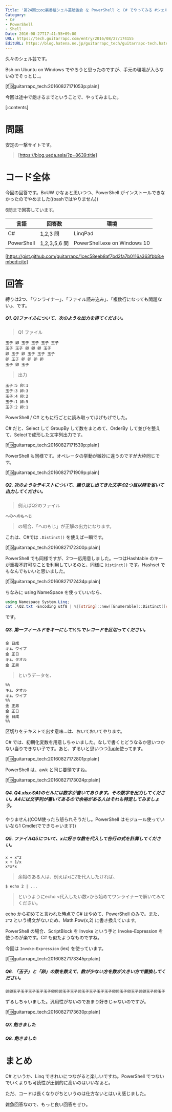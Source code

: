 ```yaml
---
Title: '第24回◯◯o◯裏番組シェル芸勉強会 を PowerShell と C# でやってみる #シェル芸'
Category:
- C#
- PowerShell
- Shell
Date: 2016-08-27T17:41:55+09:00
URL: https://tech.guitarrapc.com/entry/2016/08/27/174155
EditURL: https://blog.hatena.ne.jp/guitarrapc_tech/guitarrapc-tech.hatenablog.com/atom/entry/10328749687181098267
---
```


久々のシェル芸です。

Bsh on Ubuntu on Windows でやろうと思ったのですが、手元の環境が入らないのでそっとじ..。

[f:id:guitarrapc_tech:20160827171053p:plain]

今回は途中で飽きるまでということで、やってみました。


[:contents]

# 問題

安定の一撃サイトです。

> [https://blog.ueda.asia/?p=8639:title]


# コード全体

今回の回答です。BoUW かなぁと思いつつ、PowerShell がインストールできなかったのでやめました((bashではやりません))

6問まで回答しています。

言語 | 回答数 | 環境
---- | ---- | ----
C# | 1,2,3 問 | LinqPad
PowerShell |1,2,3,5,6 問 | PowerShell.exe on Windows 10

[https://gist.github.com/guitarrapc/1cec58eeb8af7bd3fa7b0116a363fbb8:embed:cite]

# 回答

縛りは2つ、「ワンライナー」、「ファイル読み込み」、「複数行になっても問題ない」、です。

##### Q1. Q1ファイルについて、次のような出力を得てください。

> Q1 ファイル

```
玉子 卵 玉子 玉子 玉子 玉子
玉子 玉子 卵 卵 卵 玉子
卵 玉子 卵 玉子 玉子 玉子
卵 玉子 卵 卵 卵 卵
玉子 卵 玉子
```

> 出力

```
玉子:5 卵:1
玉子:3 卵:3
玉子:4 卵:2
玉子:1 卵:5
玉子:2 卵:1
```

PowerShell / C# ともに行ごとに読み取ってほげもげでした。

C# だと、Select して GroupBy して数をまとめて、OrderBy して並びを整えて、Selectで成形した文字列出力です。

[f:id:guitarrapc_tech:20160827171539p:plain]

PowerShell も同様です。オペレータの挙動が微妙に違うのですが大枠同じです。

[f:id:guitarrapc_tech:20160827171909p:plain]

##### Q2. 次のようなテキストについて、繰り返し出てきた文字の2つ目以降を省いて出力してください。

> 例えばQ2のファイル

```
へのへのもへじ
```

> の場合、「へのもじ」が正解の出力になります。

これは、C#では ```.Distinct()``` を使えば一瞬です。

[f:id:guitarrapc_tech:20160827172300p:plain]

PowerShell でも同様ですが、2つ一応用意しました。一つはHashtable のキーが重複不許可なことを利用しているのと、同様に ```Distinct()``` です。Hashset でもなんでもいいと思いました。

[f:id:guitarrapc_tech:20160827172434p:plain]

ちなみに using NameSpace を使っていいなら、

```ps1
using Namespace System.Linq;
cat .\Q2.txt -Encoding utf8 | %{[string]::new([Enumerable]::Distinct([char[]]$_))}
```

です。

##### Q3. 第一フィールドをキーにして%%でレコードを区切ってください。

```
金 日成
キム ワイプ
金 正日
キム タオル
金 正男
```

> というデータを、

```
%%
キム タオル
キム ワイプ
%%
金 正男
金 正日
金 日成
%%
```

区切りをテキストで出す意味...は、おいておいてやります。

C# では、初期化変数を用意しちゃいました。なしで書くとどうなるか思いつかない当りできない子です。あと、ずるいと思いつつ[Tuple](https://msdn.microsoft.com/ja-jp/library/system.tuple.aspx)使ってます。

[f:id:guitarrapc_tech:20160827172801p:plain]

PowerShell は、awk と同じ要領ですね。

[f:id:guitarrapc_tech:20160827173024p:plain]

##### Q4. Q4.xlsxのA1のセルには数字が書いてあります。その数字を出力してください。A4には文字列が書いてあるので余裕がある人はそれも特定してみましょう。

やりません((COM使ったら怒られそうだし。PowerShell はモジュール使っていいなら1 Cmdletでできちゃいます))

##### Q5. ファイルQ5について、xに好きな数を代入して各行の式を計算してください。

```
x + x^2
x + 1/x
x*x*x
```

> 余裕のある人は、例えばxに2を代入したければ、

```
$ echo 2 | ...
```

> というようにecho <代入したい数>から始めてワンライナーで解いてみてください。

echo から初めてと言われた時点で C# はやめて、PowerShell のみで。また、```2^2``` という構文がないため、Math.Pow(x,2) に書き換えています。

PowerShell の場合、ScriptBlock を Invoke という手と Invoke-Expression を使うのが楽です。C# も似たようなものですね。

今回は ```Invoke-Expression``` (iex) を使っています。

[f:id:guitarrapc_tech:20160827173345p:plain]


##### Q6. 「玉子」と「卵」の数を数えて、数が少ない方を数が大きい方で置換してください。

```
卵卵玉子玉子玉子玉子玉子卵卵卵玉子玉子卵玉子玉子玉子玉子卵卵玉子卵玉子卵卵玉子卵玉子
```

ずるしちゃいました。汎用性がないのであまり好きじゃないのですが。

[f:id:guitarrapc_tech:20160827173630p:plain]

##### Q7. 飽きました

##### Q8. 飽きました

# まとめ

C# というか、Linq できれいにつながると楽しいですね。PowerShell でつないでいくよりも可読性が圧倒的に高いのはいいなぁと。

ただ、コードは長くなりがちというのは仕方ないとはいえ感じました。

雑魚回答なので、もっと良い回答をぜひ。
